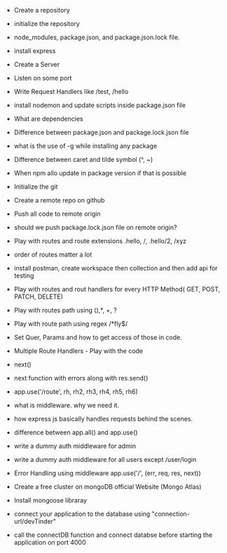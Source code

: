 - Create a repository
- initialize the repository
- node_modules, package.json, and package.json.lock file.
- install express
- Create a Server
- Listen on some port
- Write Request Handlers like /test, /hello
- install nodemon and update scripts inside package.json file
- What are dependencies
- Difference between package.json and package.lock.json file
- what is the use of -g while installing any package
- Difference between caret and tilde symbol (^, ~)
- When npm allo update in package version if that is possible

- Initialize the git
- Create a remote repo on github
- Push all code to remote origin
- should we push package.lock.json file on remote origin?
- Play with routes and route extensions .hello, /, .hello/2, /xyz
- order of routes matter a lot
- install postman, create workspace then collection and then add api for testing
- Play with routes and rout handlers for every HTTP Method( GET, POST, PATCH, DELETE)
- Play with routes path using (),\*, +, ?
- Play with route path using regex /\*fly$/
- Set Quer, Params and how to get access of those in code.

- Multiple Route Handlers - Play with the code
- next()
- next function with errors along with res.send()
- app.use('/route', rh, rh2, rh3, rh4, rh5, rh6)
- what is middleware. why we need it.
- how express js basically handles requests behind the scenes.
- difference between app.all() and app.use()
- write a dummy auth middleware for admin
- write a dummy auth middleware for all users except /user/login
- Error Handling using middleware app.use('/', (err, req, res, next))

- Create a free cluster on mongoDB official Website (Mongo Atlas)
- Install mongoose libraray
- connect your application to the database using "connection-url/devTinder"
- call the connectDB function and connect databse before starting the application on port 4000
